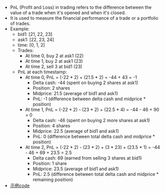 - PnL (Profit and Loss) in trading refers to the difference between the value of a trade when it's opened and when it's closed.
- It is used to measure the financial performance of a trade or a portfolio of trades.
- Example:
  - bid1: [21, 22, 23]
  - ask1: [22, 23, 24]
  - time: [0, 1, 2]
  - Trades:
    - At time 0, buy 2 at ask1 (22)
    - At time 1, buy 2 at ask1 (23)
    - At time 2, sell 3 at bid1 (23)
  - PnL at each timestamp:
    - At time 0, PnL = (-22 * 2) + (21.5 * 2) = -44 + 43 = -1
      - Delta cash: -44 (spent on buying 2 shares at ask1)
      - Position: 2 shares
      - Midprice: 21.5 (average of bid1 and ask1)
      - PnL: -1 (difference between delta cash and midprice * position)
    - At time 1, PnL = (-22 * 2) - (23 * 2) + (22.5 * 4) = -44 - 46 + 90 = 0
      - Delta cash: -46 (spent on buying 2 more shares at ask1)
      - Position: 4 shares
      - Midprice: 22.5 (average of bid1 and ask1)
      - PnL: 0 (difference between total delta cash and midprice * position)
    - At time 2, PnL = (-22 * 2) - (23 * 2) + (3 * 23) + (23.5 * 1) = -44 - 46 + 69 + 23.5 = 2.5
      - Delta cash: 69 (earned from selling 3 shares at bid1)
      - Position: 1 share
      - Midprice: 23.5 (average of bid1 and ask1)
      - PnL: 2.5 (difference between total delta cash and midprice * remaining position)
- [示例code](pnl.py)